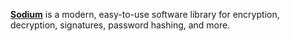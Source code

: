 [**Sodium**](https://doc.libsodium.org/) is a modern, easy-to-use software library for encryption, decryption, signatures, password hashing, and more.
